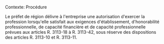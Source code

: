 Contexte: Procédure

Le préfet de région délivre à l'entreprise une autorisation d'exercer la profession lorsqu'elle satisfait aux exigences d'établissement, d'honorabilité professionnelle, de capacité financière et de capacité professionnelle prévues aux articles R. 3113-18 à R. 3113-42, sous réserve des dispositions des articles R. 3113-10 et R. 3113-11.